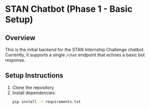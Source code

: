 # STAN Chatbot (Phase 1 - Basic Setup)

## Overview
This is the initial backend for the STAN Internship Challenge chatbot.  
Currently, it supports a single `/chat` endpoint that echoes a basic bot response.

## Setup Instructions
1. Clone the repository
2. Install dependencies:
   ```bash
   pip install -r requirements.txt
